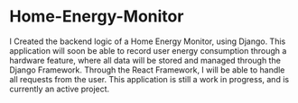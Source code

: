 # Home-Energy-Monitor
I Created the backend logic of a Home Energy Monitor, using Django. This application will soon be able to record user energy consumption through a hardware feature, where all data will be stored and managed through the Django Framework. Through the React Framework, I will be able to handle all requests from the user. This application is still a work in progress, and is currently an active project.
